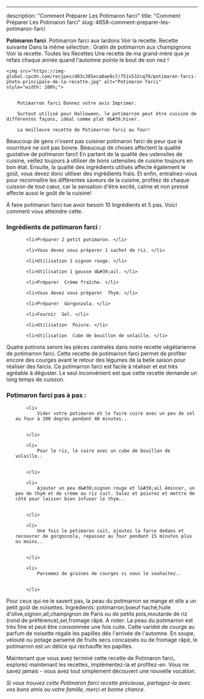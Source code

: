 ---
description: "Comment Préparer Les Potimaron farci"
title: "Comment Préparer Les Potimaron farci"
slug: 4658-comment-preparer-les-potimaron-farci

<p>
	<strong>Potimaron farci</strong>. 
	Potimarron farci aux lardons Voir la recette. Recette suivante Dans la même sélection : Gratin de potimarron aux champignons Voir la recette. Toutes les Recettes Une recette de ma grand-mère que je refais chaque année quand l&#39;automne pointe le bout de son nez !
</p>
<p>
	
	<img src="https://img-global.cpcdn.com/recipes/d83c385eca8ae9c7/751x532cq70/potimaron-farci-photo-principale-de-la-recette.jpg" alt="Potimaron farci" style="width: 100%;">
	
	
		Potimarron farci Donnez votre avis Imprimer.
	
		Surtout utilisé pour Halloween, le potimarron peut être cuisiné de différentes façons, idéal comme plat d&#39;hiver.
	
		La meilleure recette de Potimarron farci au four!
	
</p>

Beaucoup de gens n'osent pas cuisiner potimaron farci de peur que la nourriture ne soit pas bonne. Beaucoup de choses affectent la qualité gustative de potimaron farci! En partant de la qualité des ustensiles de cuisine, veillez toujours à utiliser de bons ustensiles de cuisine toujours en bon état. Ensuite, la qualité des ingrédients utilisés affecte également le goût, vous devez donc utiliser des ingrédients frais. Et enfin, entraînez-vous pour reconnaître les différentes saveurs de la cuisine, profitez de chaque cuisson de tout cœur, car la sensation d'être excité, calme et non pressé affecte aussi le goût de la cuisine!

<!--inarticleads1-->

À faire potimaron farci tue avoir besoin 10 Ingrédients et 5 pas. Voici comment vous atteindre cette.

<h3>Ingrédients de potimaron farci :</h3>

<ol>
	
		<li>Préparer 2 petit potimaron. </li>
	
		<li>Vous devez vous préparer 1 sachet de riz. </li>
	
		<li>Utilisation 1 oignon rouge. </li>
	
		<li>Utilisation 1 gousse d&#39;ail. </li>
	
		<li>Préparer  Crème fraîche. </li>
	
		<li>Vous devez vous préparer  Thym. </li>
	
		<li>Préparer  Gorgonzola. </li>
	
		<li>Fournir  Sel. </li>
	
		<li>Utilisation  Poivre. </li>
	
		<li>Utilisation  Cube de bouillon de volaille. </li>
	
</ol>

Quatre potirons seront les pièces centrales dans notre recette végétarienne de potimarron farci. Cette recette de potimarron farci permet de profiter encore des courges avant le retour des légumes de la belle saison pour réaliser des farcis. Ce potimarron farci est facile à réaliser et est très agréable à déguster. Le seul inconvénient est que cette recette demande un long temps de cuisson. 

<!--inarticleads2-->

<h3>Potimaron farci pas à pas :</h3>

<ol>
	
		<li>
			Vider votre potimaron et le faire cuire avec un peu de sel au four à 200 degrés pendant 40 minutes..
			
			
		</li>
	
		<li>
			Pour le riz, le cuire avec un cube de bouillon de volaille..
			
			
		</li>
	
		<li>
			Ajouter un peu d&#39;oignon rouge et l&#39;ail émincer, un peu de thym et de crème au riz cuit. Salez et poivrez et mettre de côté pour laisser bien infuser le thym..
			
			
		</li>
	
		<li>
			Une fois le potimaron cuit, ajoutez la farce dedans et recouvrer de gorgonzola, repassez au four pendant 15 minutes plus ou moins..
			
			
		</li>
	
		<li>
			Parsemez de graines de courges si vous le souhaitez..
			
			
		</li>
	
</ol>

Pour ceux qui ne le savent pas, la peau du potimarron se mange et elle a un petit goût de noisettes. Ingrédients: potimarron,boeuf haché,huile d&#39;olive,oignon,ail,champignon de Paris ou de petits pois,moutarde de riz (rond de préférence),sel,fromage râpé. A noter: La peau du potimarron est très fine et peut être consommée une fois cuite. Cette variété de courge au parfum de noisette régale les papilles dés l&#39;arrivée de l&#39;automne. En soupe, velouté ou potage parsemé de fruits secs concassés ou de fromage râpé, le potimarron est un délice qui réchauffe les papilles. 

<!--inarticleads1-->

<p>
Maintenant que vous avez terminé cette recette de Potimaron farci, explorez maintenant les recettes, implémentez-la et profitez-en. Vous ne savez jamais - vous avez tout simplement découvert une nouvelle vocation.
</p>

<p>
<i>Si vous trouvez cette Potimaron farci recette précieuse, partagez-la avec vos bons amis ou votre famille, merci et bonne chance.</i>
</p>
